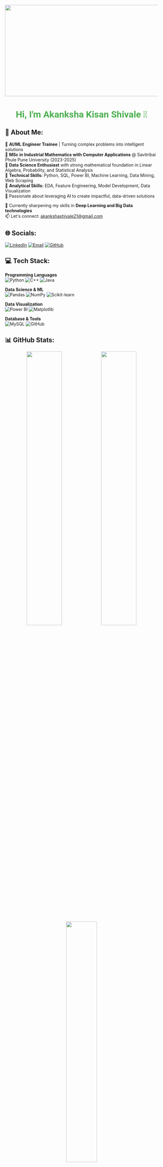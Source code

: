 <p align="center">
  <img src="https://149695847.v2.pressablecdn.com/wp-content/uploads/2019/02/Digital-Marketing-Write-For-Us.gif" width="650" height="300" />
</p>

<h1 align="center" style="font-size: 30px; font-weight: 700; color: #4CAF50; font-family: 'Roboto', sans-serif; text-align: center;">
  Hi, I'm Akanksha Kisan Shivale 👋
</h1>

## 💫 About Me:
🔹 **AI/ML Engineer Trainee** | Turning complex problems into intelligent solutions  
🔹 **MSc in Industrial Mathematics with Computer Applications** @ Savitribai Phule Pune University (2023-2025)  
🔹 **Data Science Enthusiast** with strong mathematical foundation in Linear Algebra, Probability, and Statistical Analysis  
🔹 **Technical Skills:** Python, SQL, Power BI, Machine Learning, Data Mining, Web Scraping  
🔹 **Analytical Skills:** EDA, Feature Engineering, Model Development, Data Visualization  
🔹 Passionate about leveraging AI to create impactful, data-driven solutions  

🌱 Currently sharpening my skills in **Deep Learning and Big Data technologies**  
📫 Let's connect: [akankshashivale21@gmail.com](mailto:akankshashivale21@gmail.com)  

## 🌐 Socials:
[![LinkedIn](https://img.shields.io/badge/LinkedIn-Connect-%230077B5?style=for-the-badge&logo=linkedin&logoColor=white)](https://linkedin.com/in/akankshashivale) 
[![Email](https://img.shields.io/badge/Email-Contact-%23D14836?style=for-the-badge&logo=gmail&logoColor=white)](mailto:akankshashivale21@gmail.com)
[![GitHub](https://img.shields.io/badge/GitHub-Follow-%23121011?style=for-the-badge&logo=github&logoColor=white)](https://github.com/AkankshaShivale)

## 💻 Tech Stack:
**Programming Languages**  
![Python](https://img.shields.io/badge/Python-Expert-%233770A0?style=for-the-badge&logo=python&logoColor=ffdd54) 
![C++](https://img.shields.io/badge/C++-Intermediate-%2300599C?style=for-the-badge&logo=c%2B%2B&logoColor=white) 
![Java](https://img.shields.io/badge/Java-Basic-%23ED8B00?style=for-the-badge&logo=openjdk&logoColor=white)

**Data Science & ML**  
![Pandas](https://img.shields.io/badge/Pandas-Expert-%23150458?style=for-the-badge&logo=pandas&logoColor=white) 
![NumPy](https://img.shields.io/badge/NumPy-Expert-%23013243?style=for-the-badge&logo=numpy&logoColor=white) 
![Scikit-learn](https://img.shields.io/badge/Scikit--Learn-Intermediate-%23F7931E?style=for-the-badge&logo=scikit-learn&logoColor=white)

**Data Visualization**  
![Power BI](https://img.shields.io/badge/Power_BI-Intermediate-%23F2C811?style=for-the-badge&logo=powerbi&logoColor=black) 
![Matplotlib](https://img.shields.io/badge/Matplotlib-Expert-%23ffffff?style=for-the-badge&logo=Matplotlib&logoColor=black)

**Database & Tools**  
![MySQL](https://img.shields.io/badge/MySQL-Intermediate-%234479A1?style=for-the-badge&logo=mysql&logoColor=white) 
![GitHub](https://img.shields.io/badge/GitHub-Expert-%23121011?style=for-the-badge&logo=github&logoColor=white)

## 📊 GitHub Stats:
<div align="center">
  <img src="https://github-readme-stats.vercel.app/api?username=AkankshaShivale&theme=merko&show_icons=true&hide_border=true&count_private=true" width="48%" />
  <img src="https://github-readme-streak-stats.herokuapp.com/?user=AkankshaShivale&theme=merko&hide_border=true" width="48%" />
</div>

<div align="center">
  <img src="https://github-readme-stats.vercel.app/api/top-langs/?username=AkankshaShivale&theme=merko&hide_border=true&layout=compact" width="45%" />
</div>

## 🏆 GitHub Trophies
![GitHub Trophies](https://github-profile-trophy.vercel.app/?username=AkankshaShivale&theme=onedark&no-frame=true&no-bg=true&margin-w=4)

## 🔝 Recent Contributions
![Contribution Stats](https://github-contributor-stats.vercel.app/api?username=AkankshaShivale&limit=5&theme=dark&combine_all_yearly_contributions=true)

<p align="center"> 
  <img src="https://komarev.com/ghpvc/?username=AkankshaShivale&label=Profile%20views&color=0e75b6&style=flat" alt="AkankshaShivale" /> 
</p>
